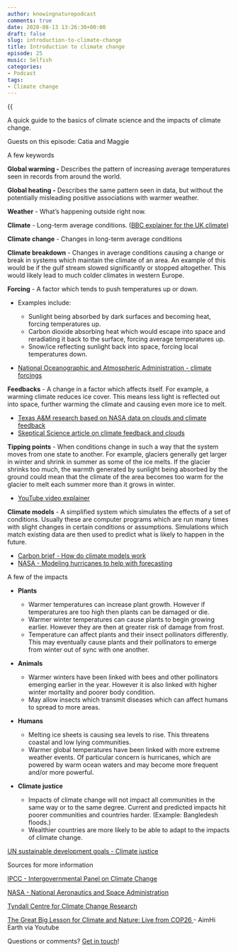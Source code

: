```yaml
---
author: knowingnaturepodcast
comments: true
date: 2020-08-13 13:26:30+00:00
draft: false
slug: introduction-to-climate-change
title: Introduction to climate change
episode: 25
music: Selfish
categories:
- Podcast
tags:
- Climate change
---
```


{{<audio src="https://mcdn.podbean.com/mf/web/tagfr7/Ep_25_-_Introduction_to_climate_change7qswu.mp3" >}}

A quick guide to the basics of climate science and the impacts of climate
change.

Guests on this episode: Catia and Maggie

A few keywords

**Global warming -** Describes the pattern of increasing average temperatures
seen in records from around the world.

**Global heating -** Describes the same pattern seen in data, but without the
potentially misleading positive associations with warmer weather.

**Weather** \- What’s happening outside right now.

**Climate** \- Long-term average conditions. ([BBC explainer for the UK climate](https://www.bbc.co.uk/bitesize/guides/zpykxsg))

**Climate change** \- Changes in long-term average conditions

**Climate breakdown** \- Changes in average conditions causing a change or
break in systems which maintain the climate of an area. An example of this
would be if the gulf stream slowed significantly or stopped altogether. This
would likely lead to much colder climates in western Europe.

**Forcing** \- A factor which tends to push temperatures up or down.

  * Examples include: 
    * Sunlight being absorbed by dark surfaces and becoming heat, forcing temperatures up.
    * Carbon dioxide absorbing heat which would escape into space and reradiating it back to the surface, forcing average temperatures up.
    * Snow/ice reflecting sunlight back into space, forcing local temperatures down.

  * [National Oceanographic and Atmospheric Administration - climate forcings](https://www.climate.gov/maps-data/primer/climate-forcing)

**Feedbacks** \- A change in a factor which affects itself.  For example, a
warming climate reduces ice cover. This means less light is reflected out into
space, further warming the climate and causing even more ice to melt.

  * [Texas A&M research based on NASA data on clouds and climate feedback](https://www.nasa.gov/topics/earth/features/amplified-warming.html)
  * [Skeptical Science article on climate feedback and clouds](https://www.skepticalscience.com/clouds-negative-feedback.htm)

**Tipping points** \- When conditions change in such a way that the system
moves from one state to another. For example, glaciers generally get larger in
winter and shrink in summer as some of the ice melts. If the glacier shrinks
too much, the warmth generated by sunlight being absorbed by the ground could
mean that the climate of the area becomes too warm for the glacier to melt
each summer more than it grows in winter.

  * [YouTube video explainer](https://www.youtube.com/watch?v=kmJV-udjuao)

**Climate models** \- A simplified system which simulates the effects of a set
of conditions. Usually these are computer programs which are run many times
with slight changes in certain conditions or assumptions. Simulations which
match existing data are then used to predict what is likely to happen in the
future.

  * [Carbon brief - How do climate models work](https://www.carbonbrief.org/qa-how-do-climate-models-work)
  * [NASA - Modeling hurricanes to help with forecasting](https://www.nasa.gov/feature/goddard/2016/nasa-scientists-explain-the-art-of-creating-digital-hurricanes)

A few of the impacts

  * **Plants**
    * Warmer temperatures can increase plant growth. However if temperatures are too high then plants can be damaged or die. 
    * Warmer winter temperatures can cause plants to begin growing earlier. However they are then at greater risk of damage from frost.
    * Temperature can affect plants and their insect pollinators differently. This may eventually cause plants and their pollinators to emerge from winter out of sync with one another.

  * **Animals**
    * Warmer winters have been linked with bees and other pollinators emerging earlier in the year. However it is also linked with higher winter mortality and poorer body condition.
    * May allow insects which transmit diseases which can affect humans to spread to more areas.

  * **Humans**
    * Melting ice sheets is causing sea levels to rise. This threatens coastal and low lying communities.
    * Warmer global temperatures have been linked with more extreme weather events. Of particular concern is hurricanes, which are powered by warm ocean waters and may become more frequent and/or more powerful.

  * **Climate justice**
    * Impacts of climate change will not impact all communities in the same way or to the same degree. Current and predicted impacts hit poorer communities and countries harder. (Example: Bangledesh floods.) 
    * Wealthier countries are more likely to be able to adapt to the impacts of climate change.

[UN sustainable development goals - Climate justice](https://www.un.org/sustainabledevelopment/blog/2019/05/climate-justice/)

Sources for more information

[IPCC - Intergovernmental Panel on Climate Change](https://www.ipcc.ch/)

[NASA - National Aeronautics and Space Administration](https://climate.nasa.gov/)

[Tyndall Centre for Climate Change Research](https://www.tyndall.ac.uk/)

[The Great Big Lesson for Climate and Nature: Live from COP26 ](https://youtu.be/HExapQfulPg)\- AimHi Earth via Youtube

Questions or comments? [Get in touch](/about)!
